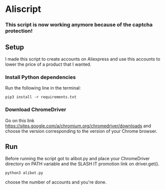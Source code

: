 # Aliscript

### This script is now working anymore because of the captcha protection!

## Setup

I made this script to create accounts on Aliexpress and use this accounts to lower the price of a product that I wanted.

### Install Python dependencies
Run the following line in the terminal: 

~~~python3
pip3 install -r requirements.txt
~~~

### Download ChromeDriver
Go on this link https://sites.google.com/a/chromium.org/chromedriver/downloads and
choose the version corresponding to the version of your Chrome browser.

## Run

Before running the script got to alibot.py and place your ChromeDriver directory on PATH variable and the SLASH IT promotion link on driver.get().

~~~python3
python3 alibot.py
~~~

choose the number of accounts and you're done.
